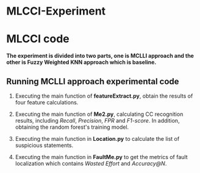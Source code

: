 # MLCCI-Experiment

# MLCCI code

**The experiment is divided into two parts, one is MCLLI approach and the other is Fuzzy Weighted KNN approach which is baseline.**

## Running MCLLI approach experimental code

1. Executing the main function of **featureExtract.py**, obtain the results of four feature calculations.

2. Executing the main function of **Me2.py**, calculating CC recognition results, including *Recall*, *Precision*, *FPR* and *F1-score*. In addition, obtaining the random forest's training model.

3. Executing the main function in **Location.py** to calculate the list of suspicious statements.

4. Executing the main function in **FaultMe.py** to get the metrics of fault localization which contains *Wasted Effort* and *Accuracy@N*.
